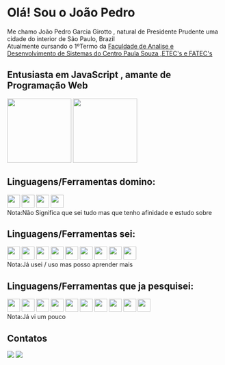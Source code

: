 <h1> Olá! Sou o João Pedro </h1>
Me chamo João Pedro Garcia Girotto , natural de Presidente Prudente uma cidade do interior de São Paulo, Brazil<br>
Atualmente cursando o 1ºTermo da  <a href="https://www.cps.sp.gov.br/tipo-curso-etec/ams/">Faculdade de Analise e Desenvolvimento de Sistemas do Centro Paula Souza ,ETEC's e FATEC's</a><br>
<h2>Entusiasta em JavaScript , amante de Programação Web </h2>
  <div style="display:inline-block">
    <img height="150em" src="https://github-readme-stats.vercel.app/api/top-langs/?username=JP1005YT&layout=compact&langs_count=16&theme_dark"/>
    <img height="150em" src="https://github-readme-stats.vercel.app/api?username=JP1005YT&show_icons=true&theme-dark&include_all_commits=true&count_private=true"/>
  <div/>
  <div>
    <h2>Linguagens/Ferramentas domino:</h3>
      <img height=30 src="https://cdn.jsdelivr.net/gh/devicons/devicon/icons/vscode/vscode-original.svg" />
      <img height=30 src="https://cdn.jsdelivr.net/gh/devicons/devicon/icons/javascript/javascript-plain.svg" />
      <img height=30 src="https://cdn.jsdelivr.net/gh/devicons/devicon/icons/typescript/typescript-original.svg" />
      <img height=30 src="https://cdn.jsdelivr.net/gh/devicons/devicon/icons/nodejs/nodejs-original.svg" />
      <br> Nota:Não Significa que sei tudo mas que tenho afinidade e estudo sobre
    <h2>Linguagens/Ferramentas sei:</h3>
      <img height=30 src="https://cdn.jsdelivr.net/gh/devicons/devicon/icons/html5/html5-plain.svg" />
      <img height=30 src="https://cdn.jsdelivr.net/gh/devicons/devicon/icons/css3/css3-plain.svg" />
      <img height=30 src="https://cdn.jsdelivr.net/gh/devicons/devicon/icons/canva/canva-original.svg" />
      <img height=30 src="https://cdn.jsdelivr.net/gh/devicons/devicon/icons/github/github-original.svg" />
      <img height=30 src="https://cdn.jsdelivr.net/gh/devicons/devicon/icons/mysql/mysql-original.svg" />
      <img height=30 src="https://cdn.jsdelivr.net/gh/devicons/devicon/icons/npm/npm-original-wordmark.svg" />
      <img height=30 src="https://cdn.jsdelivr.net/gh/devicons/devicon/icons/photoshop/photoshop-plain.svg" />
      <img height=30 src="https://cdn.jsdelivr.net/gh/devicons/devicon/icons/php/php-original.svg" />
      <img height=30 src="https://cdn.jsdelivr.net/gh/devicons/devicon/icons/sass/sass-original.svg" />
      <br> Nota:Já usei / uso mas posso aprender mais
    <h2>Linguagens/Ferramentas que ja pesquisei:</h3>
      <img height=30 src="https://cdn.jsdelivr.net/gh/devicons/devicon/icons/cplusplus/cplusplus-original.svg" />
      <img height=30 src="https://cdn.jsdelivr.net/gh/devicons/devicon/icons/csharp/csharp-original.svg" />
      <img height=30 src="https://cdn.jsdelivr.net/gh/devicons/devicon/icons/electron/electron-original.svg" />
      <img height=30 src="https://cdn.jsdelivr.net/gh/devicons/devicon/icons/electron/electron-original.svg" />
      <img height=30 src="https://cdn.jsdelivr.net/gh/devicons/devicon/icons/figma/figma-original.svg" />
      <img height=30 src="https://cdn.jsdelivr.net/gh/devicons/devicon/icons/flutter/flutter-original.svg" />
      <img height=30 src="https://cdn.jsdelivr.net/gh/devicons/devicon/icons/nextjs/nextjs-original.svg" />
      <img height=30 src="https://cdn.jsdelivr.net/gh/devicons/devicon/icons/python/python-original.svg" />
      <img height=30 src="https://cdn.jsdelivr.net/gh/devicons/devicon/icons/vuejs/vuejs-original.svg" />
      <img height=30 src="https://cdn.jsdelivr.net/gh/devicons/devicon/icons/react/react-original.svg" />
      <br> Nota:Já vi um pouco
  <div/>
  <h2>Contatos</h2>
    <a href="mailto:godlolpro32@gmail.com"><img src="https://img.shields.io/badge/Gmail-D14836?style=for-the-badge&logo=gmail&logoColor=white"></a>
    <a href="https://www.linkedin.com/in/jo%C3%A3o-pedro-garcia-girotto-b49597259/"><img src="https://img.shields.io/badge/LinkedIn-0077B5?style=for-the-badge&logo=linkedin&logoColor=white"></a>

